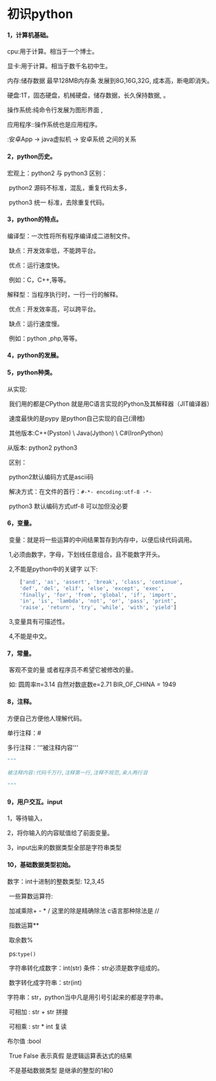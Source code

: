# 初识python



#### 1，计算机基础。

cpu:用于计算。相当于一个博士。

显卡:用于计算。相当于数千名初中生。

内存:储存数据  最早128MB内存条 发展到8G,16G,32G, 成本高，断电即消失。

硬盘:1T，固态硬盘，机械硬盘，储存数据，长久保持数据, 。

操作系统:纯命令行发展为图形界面 ,

应用程序::操作系统也是应用程序。

:安卓App ->  java虚拟机  -> 安卓系统 之间的关系



#### 2，python历史。

宏观上：python2 与 python3 区别：

​    python2 源码不标准，混乱，重复代码太多，

​    python3 统一 标准，去除重复代码。

#### 3，python的特点。

编译型：一次性将所有程序编译成二进制文件。

​    缺点：开发效率低，不能跨平台。

​    优点：运行速度快。

​    例如：C，C++,等等。

解释型：当程序执行时，一行一行的解释。

​    优点：开发效率高，可以跨平台。

​    缺点：运行速度慢。

​    例如：python ,php,等等。

#### 4，python的发展。

#### 5，python种类。

从实现: 

​    我们用的都是CPython 就是用C语言实现的Python及其解释器（JIT编译器） 

​    速度最快的是pypy    是python自己实现的自己(滑稽)

​    其他版本:C++(Pyston)    \    Java(Jython)    \    C#(IronPython) 

从版本:
    python2 python3 

​    区别：

​    python2默认编码方式是ascii码

​                          解决方式：在文件的首行：`#-*- encoding:utf-8 -*-` 

​                          python3 默认编码方式utf-8 可以加但没必要

#### 6，变量。

​    变量：就是将一些运算的中间结果暂存到内存中，以便后续代码调用。

​    1,必须由数字，字母，下划线任意组合，且不能数字开头。

​    2,不能是python中的关键字 以下:

```python
    ['and', 'as', 'assert', 'break', 'class', 'continue',
    'def', 'del', 'elif', 'else', 'except', 'exec',
    'finally', 'for', 'from', 'global', 'if', 'import', 
    'in', 'is', 'lambda', 'not', 'or', 'pass', 'print', 
    'raise', 'return', 'try', 'while', 'with', 'yield']
```

​    3,变量具有可描述性。

​    4,不能是中文。

#### 7，常量。

​    客观不变的量 或者程序员不希望它被修改的量。

​    如: 圆周率π=3.14    自然对数底数e=2.71    BIR_OF_CHINA = 1949

#### 8，注释。

方便自己方便他人理解代码。

单行注释：#

多行注释：'''被注释内容'''

```python
"""

被注释内容:代码千万行,注释第一行,注释不规范,亲人两行泪

"""
```
#### 9，用户交互。input

1，等待输入，

2，将你输入的内容赋值给了前面变量。

3，input出来的数据类型全部是字符串类型

#### 10，基础数据类型初始。

数字：int十进制的整数类型: 12,3,45 

​     一些算数运算符:

​     加减乘除+ - * /       这里的除是精确除法 c语言那种除法是 //

​     指数运算** 

​     取余数%

​     ps:`type()`

​     字符串转化成数字：int(str) 条件：str必须是数字组成的。

​     数字转化成字符串：str(int)

字符串：str，python当中凡是用引号引起来的都是字符串。

​    可相加  : str + str  拼接

​    可相乘 : str * int  复读

布尔值 :bool

​    True   False  表示真假  是逻辑运算表达式的结果

​    不是基础数据类型 是继承的整型的1和0